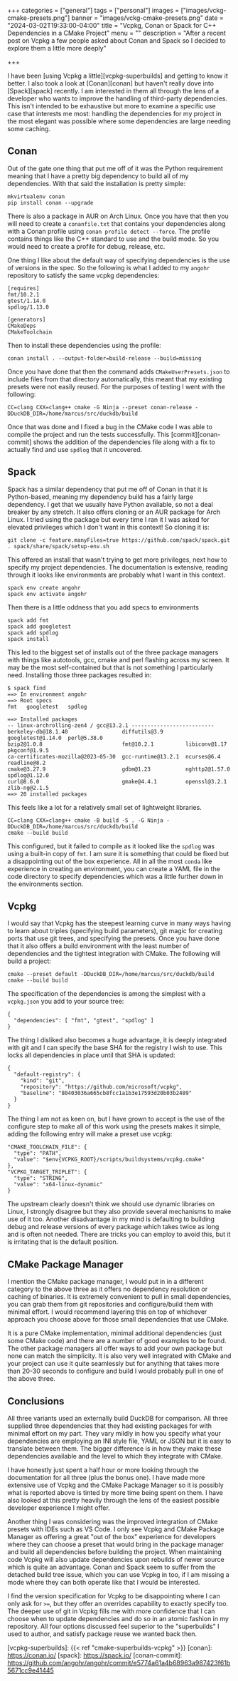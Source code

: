+++
categories = ["general"]
tags = ["personal"]
images = ["images/vckg-cmake-presets.png"]
banner = "images/vckg-cmake-presets.png"
date = "2024-03-02T19:33:00-04:00"
title = "Vcpkg, Conan or Spack for C++ Dependencies in a CMake Project"
menu = ""
description = "After a recent post on Vcpkg a few people asked about Conan and Spack so I decided to explore them a little more deeply"

+++

I have been [using Vcpkg a little][vcpkg-superbuilds] and getting to know it better. I also took a look at [Conan][conan] but haven't really dove into [Spack][spack] recently. I am interested in them all through the lens of a developer who wants to improve the handling of third-party dependencies. This isn't intended to be exhaustive but more to examine a specific use case that interests me most: handling the dependencies for my project in the most elegant was possible where some dependencies are large needing some caching.

Conan
-----

Out of the gate one thing that put me off of it was the Python requirement meaning that I have a pretty big dependency to build all of my dependencies. With that said the installation is pretty simple:
```
mkvirtualenv conan
pip install conan --upgrade
```

There is also a package in AUR on Arch Linux. Once you have that then you will need to create a `conanfile.txt` that contains your dependencies along with a Conan profile using `conan profile detect --force`. The profile contains things like the C++ standard to use and the build mode. So you would need to create a profile for debug, release, etc.

One thing I like about the default way of specifying dependencies is the use of versions in the spec. So the following is what I added to my `angohr` repository to satisfy the same vcpkg dependencies:
```
[requires]
fmt/10.2.1
gtest/1.14.0
spdlog/1.13.0

[generators]
CMakeDeps
CMakeToolchain
```
Then to install these dependencies using the profile:
```
conan install . --output-folder=build-release --build=missing
```
Once you have done that then the command adds `CMakeUserPresets.json` to include files from that directory automatically, this meant that my existing presets were not easily reused. For the purposes of testing I went with the following:
```
CC=clang CXX=clang++ cmake -G Ninja --preset conan-release -DDuckDB_DIR=/home/marcus/src/duckdb/build
```

Once that was done and I fixed a bug in the CMake code I was able to compile the project and run the tests successfully. This [commit][conan-commit] shows the addition of the dependencies file along with a fix to actually find and use `spdlog` that it uncovered.

Spack
-----

Spack has a similar dependency that put me off of Conan in that it is Python-based, meaning my dependency build has a fairly large dependency. I get that we usually have Python available, so not a deal breaker by any stretch. It also offers cloning or an AUR package for Arch Linux. I tried using the package but every time I ran it I was asked for elevated privileges which I don't want in this context! So cloning it is:
```
git clone -c feature.manyFiles=true https://github.com/spack/spack.git
. spack/share/spack/setup-env.sh
```

This offered an install that wasn't trying to get more privileges, next how to specify my project dependencies. The documentation is extensive, reading through it looks like environments are probably what I want in this context.
```
spack env create angohr
spack env activate angohr
```
Then there is a little oddness that you add specs to environments
```
spack add fmt
spack add googletest
spack add spdlog
spack install
```
This led to the biggest set of installs out of the three package managers with things like autotools, gcc, cmake and perl flashing across my screen. It may be the most self-contained but that is not something I particularly need. Installing those three packages resulted in:
```
$ spack find
==> In environment angohr
==> Root specs
fmt   googletest   spdlog

==> Installed packages
-- linux-archrolling-zen4 / gcc@13.2.1 --------------------------
berkeley-db@18.1.40                 diffutils@3.9       googletest@1.14.0  perl@5.38.0
bzip2@1.0.8                         fmt@10.2.1          libiconv@1.17      pkgconf@1.9.5
ca-certificates-mozilla@2023-05-30  gcc-runtime@13.2.1  ncurses@6.4        readline@8.2
cmake@3.27.9                        gdbm@1.23           nghttp2@1.57.0     spdlog@1.12.0
curl@8.6.0                          gmake@4.4.1         openssl@3.2.1      zlib-ng@2.1.5
==> 20 installed packages
```
This feels like a lot for a relatively small set of lightweight libraries.
```
CC=clang CXX=clang++ cmake -B build -S . -G Ninja -DDuckDB_DIR=/home/marcus/src/duckdb/build
cmake --build build
```
This configured, but it failed to compile as it looked like the `spdlog` was using a built-in copy of `fmt`. I am sure it is something that could be fixed but a disappointing out of the box experience. All in all the most `conda` like experience in creating an environment, you can create a YAML file in the code directory to specify dependencies which was a little further down in the environments section.

Vcpkg
-----

I would say that Vcpkg has the steepest learning curve in many ways having to learn about triples (specifying build parameters), git magic for creating ports that use git trees, and specifying the presets. Once you have done that it also offers a build environment with the least number of dependencies and the tightest integration with CMake. The following will build a project:
```
cmake --preset default -DDuckDB_DIR=/home/marcus/src/duckdb/build
cmake --build build
```

The specification of the dependencies is among the simplest with a `vcpkg.json` you add to your source tree:
```
{
  "dependencies": [ "fmt", "gtest", "spdlog" ]
}
```

The thing I disliked also becomes a huge advantage, it is deeply integrated with git and I can specify the base SHA for the registry I wish to use. This locks all dependencies in place until that SHA is updated:
```
{
  "default-registry": {
    "kind": "git",
    "repository": "https://github.com/microsoft/vcpkg",
    "baseline": "80403036a665cb8fcc1a1b3e17593d20b03b2489"
  }
}
```

The thing I am not as keen on, but I have grown to accept is the use of the configure step to make all of this work using the presets makes it simple, adding the following entry will make a preset use vcpkg:
```
"CMAKE_TOOLCHAIN_FILE": {
  "type": "PATH",
  "value": "$env{VCPKG_ROOT}/scripts/buildsystems/vcpkg.cmake"
},
"VCPKG_TARGET_TRIPLET": {
  "type": "STRING",
  "value": "x64-linux-dynamic"
}
```
The upstream clearly doesn't think we should use dynamic libraries on Linux, I strongly disagree but they also provide several mechanisms to make use of it too. Another disadvantage in my mind is defaulting to building debug and release versions of every package which takes twice as long and is often not needed. There are tricks you can employ to avoid this, but it is irritating that is the default position.

CMake Package Manager
---------------------

I mention the CMake package manager, I would put in in a different category to the above three as it offers no dependency resolution or caching of binaries. It is extremely convenient to pull in small dependencies, you can grab them from git repositories and configure/build them with minimal effort. I would recommend layering this on top of whichever approach you choose above for those small dependencies that use CMake.

It is a pure CMake implementation, minimal additional dependencies (just some CMake code) and there are a number of good examples to be found. The other package managers all offer ways to add your own package but none can match the simplicity. It is also very well integrated with CMake and your project can use it quite seamlessly but for anything that takes more than 20-30 seconds to configure and build I would probably pull in one of the above three.

Conclusions
-----------

All three variants used an externally build DuckDB for comparison. All three supplied three dependencies that they had existing packages for with minimal effort on my part. They vary mildly in how you specify what your dependencies are employing an INI style file, YAML or JSON but it is easy to translate between them. The bigger difference is in how they make these dependencies available and the level to which they integrate with CMake.

I have honestly just spent a half hour or more looking through the documentation for all three (plus the bonus one). I have made more extensive use of Vcpkg and the CMake Package Manager so it is possibly what is reported above is tinted by more time being spent on them. I have also looked at this pretty heavily through the lens of the easiest possible developer experience I might offer.

Another thing I was considering was the improved integration of CMake presets with IDEs such as VS Code. I only see Vcpkg and CMake Package Manager as offering a great "out of the box" experience for developers where they can choose a preset that would bring in the package manager and build all dependencies before building the project. When maintaining code Vcpkg will also update dependencies upon rebuilds of newer source which is quite an advantage. Conan and Spack seem to suffer from the detached build tree issue, which you can use Vcpkg in too, if I am missing a mode where they can both operate like that I would be interested.

I find the version specification for Vcpkg to be disappointing where I can only ask for `>=`, but they offer an overrides capability to exactly specify too. The deeper use of git in Vcpkg fills me with more confidence that I can choose when to update dependencies and do so in an atomic fashion in my repository. All four options discussed feel superior to the "superbuilds" I used to author, and satisfy package reuse we wanted back then.

[vcpkg-superbuilds]: {{< ref "cmake-superbuilds-vcpkg" >}}
[conan]: https://conan.io/
[spack]: https://spack.io/
[conan-commit]: https://github.com/angohr/angohr/commit/e5774a61a4b68963a987423f61b5671cc9e41445
